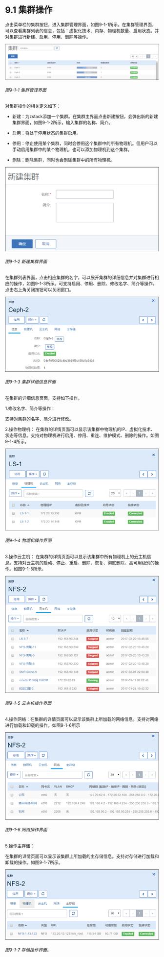 # 9.1 集群操作

点击菜单栏的集群按钮，进入集群管理界面，如图9-1-1所示。在集群管理界面，可以查看集群列表的信息，包括：虚拟化技术、内存、物理机数量、启用状态。并对集群进行新建、启用、停用、删除等操作。

![png](../images/9-1-1.png "图9-1-1 集群管理界面")

###### 图9-1-1 集群管理界面

对集群操作的相关定义如下：

* 新建：为zstack添加一个集群。在集群主界面点击新建按钮，会弹出新的新建集群界面，如图9-1-2所示，输入集群的名称、简介。

* 启用：将处于停用状态的集群启用。

* 停用：停止使用某个集群，同时会停用这个集群中的所有物理机。但用户可以手动启用集群中的某个物理机，也可以添加物理机到这个集群。

* 删除：删除集群，同时也会删除集群中的所有物理机。

![png](../images/9-1-2.png "图9-1-2 新建集群界面")

###### 图9-1-2 新建集群界面

在集群列表界面，点击相应集群的名字，可以展开集群的详细信息并对集群进行相应的操作，如图9-1-3所示。可支持启用、停用、删除、修改名字、简介等操作。点击右上角关闭按钮可以关闭窗口。

![png](../images/9-1-3.png "图9-1-3  集群详细信息界面")

###### 图9-1-3  集群详细信息界面

在集群的详细信息页面，支持如下操作。

1.修改名字、简介等操作：

支持对集群的名字、简介进行修改。

2.操作物理机：
在集群的详情页面可以显示该集群中物理机的IP、虚拟化技术、状态等信息。支持对物理机进行启用、停用、重连、维护模式、删除的操作。如图9-1-4所示。

![png](../images/9-1-4.png "图9-1-4  物理机操作界面")
###### 图9-1-4  物理机操作界面

3.操作云主机：
在集群的详情页面可以显示该集群中所有物理机上的云主机信息。支持对云主机的启动、停止、重启、删除、恢复、彻底删除、高可用级别的操作。如图9-1-5所示。

![png](../images/9-1-5.png "图9-1-5 云主机操作界面")
###### 图9-1-5 云主机操作界面

4.操作网络：在集群的详情页面可以显示该集群上所加载的网络信息。支持对网络进行加载和卸载的操作。如图9-1-6所示

![png](../images/9-1-6.png "图9-1-6 网络操作界面")
###### 图9-1-6 网络操作界面


5.操作主存储：

在集群的详情页面可以显示该集群上所加载的主存储信息。支持对存储进行加载和卸载的操作。如图9-1-7所示。

![png](../images/9-1-7.png "图9-1-7 存储操作界面")
###### 图9-1-7 存储操作界面。